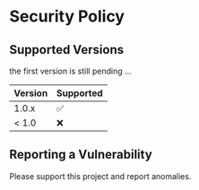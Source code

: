 # Security Policy

## Supported Versions

the first version is still pending ...

| Version | Supported          |
| ------- | ------------------ |
| 1.0.x   | :white_check_mark: |
| < 1.0   | :x:                |

## Reporting a Vulnerability

Please support this project and report anomalies.
